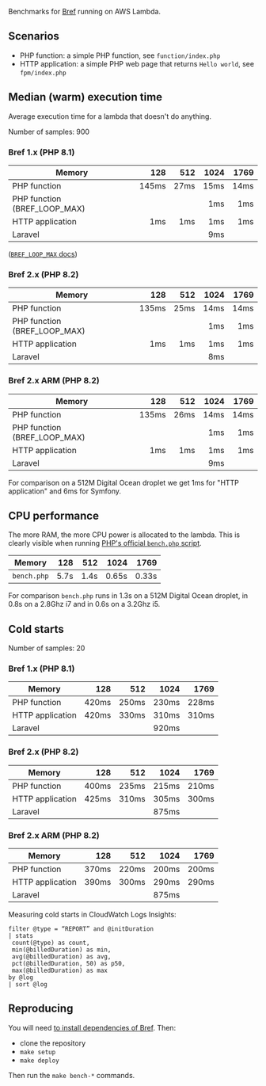Benchmarks for [Bref](https://github.com/brefphp/bref) running on AWS Lambda.

## Scenarios

- PHP function: a simple PHP function, see `function/index.php`
- HTTP application: a simple PHP web page that returns `Hello world`, see `fpm/index.php`

## Median (warm) execution time

Average execution time for a lambda that doesn't do anything.

Number of samples: 900

### Bref 1.x (PHP 8.1)

| Memory                       |   128 |  512 | 1024 | 1769 |
|------------------------------|------:|-----:|-----:|-----:|
| PHP function                 | 145ms | 27ms | 15ms | 14ms |
| PHP function (BREF_LOOP_MAX) |       |      |  1ms |  1ms |
| HTTP application             |   1ms |  1ms |  1ms |  1ms |
| Laravel                      |       |      |  9ms |      |

([`BREF_LOOP_MAX` docs](https://bref.sh/docs/environment/performances.html#bref-for-event-driven-functions))

### Bref 2.x (PHP 8.2)

| Memory                       |   128 |  512 | 1024 | 1769 |
|------------------------------|------:|-----:|-----:|-----:|
| PHP function                 | 135ms | 25ms | 14ms | 14ms |
| PHP function (BREF_LOOP_MAX) |       |      |  1ms |  1ms |
| HTTP application             |   1ms |  1ms |  1ms |  1ms |
| Laravel                      |       |      |  8ms |      |

### Bref 2.x ARM (PHP 8.2)

| Memory                       |   128 |  512 | 1024 | 1769 |
|------------------------------|------:|-----:|-----:|-----:|
| PHP function                 | 135ms | 26ms | 14ms | 14ms |
| PHP function (BREF_LOOP_MAX) |       |      |  1ms |  1ms |
| HTTP application             |   1ms |  1ms |  1ms |  1ms |
| Laravel                      |       |      |  9ms |      |

For comparison on a 512M Digital Ocean droplet we get 1ms for "HTTP application" and 6ms for Symfony.

## CPU performance

The more RAM, the more CPU power is allocated to the lambda. This is clearly visible when running [PHP's official `bench.php` script](https://github.com/php/php-src/blob/master/Zend/bench.php).

| Memory      |  128 |  512 |  1024 |  1769 |
|-------------|-----:|-----:|------:|------:|
| `bench.php` | 5.7s | 1.4s | 0.65s | 0.33s |

For comparison  `bench.php` runs in 1.3s on a 512M Digital Ocean droplet, in 0.8s on a 2.8Ghz i7 and in 0.6s on a 3.2Ghz i5.

## Cold starts

Number of samples: 20

### Bref 1.x (PHP 8.1)

| Memory           |   128 |   512 |  1024 |  1769 |
|------------------|------:|------:|------:|------:|
| PHP function     | 420ms | 250ms | 230ms | 228ms |
| HTTP application | 420ms | 330ms | 310ms | 310ms |
| Laravel          |       |       | 920ms |       |

### Bref 2.x (PHP 8.2)

| Memory           |   128 |   512 |  1024 |  1769 |
|------------------|------:|------:|------:|------:|
| PHP function     | 400ms | 235ms | 215ms | 210ms |
| HTTP application | 425ms | 310ms | 305ms | 300ms |
| Laravel          |       |       | 875ms |       |

### Bref 2.x ARM (PHP 8.2)

| Memory           |   128 |   512 |  1024 |  1769 |
|------------------|------:|------:|------:|------:|
| PHP function     | 370ms | 220ms | 200ms | 200ms |
| HTTP application | 390ms | 300ms | 290ms | 290ms |
| Laravel          |       |       | 875ms |       |

Measuring cold starts in CloudWatch Logs Insights:

```
filter @type = “REPORT” and @initDuration
| stats
 count(@type) as count,
 min(@billedDuration) as min,
 avg(@billedDuration) as avg,
 pct(@billedDuration, 50) as p50,
 max(@billedDuration) as max
by @log
| sort @log
```

## Reproducing

You will need [to install dependencies of Bref](https://bref.sh/docs/installation.html). Then:

- clone the repository
- `make setup`
- `make deploy`

Then run the `make bench-*` commands.
